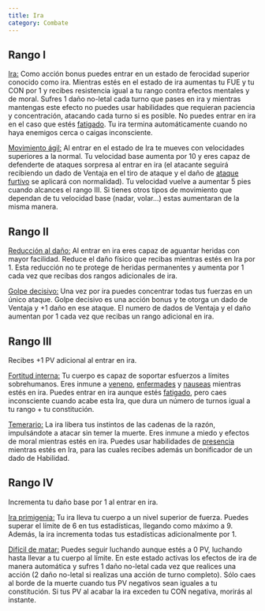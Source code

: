 ```yaml
---
title: Ira
category: Combate
---
```


## Rango I

<u>Ira:</u> Como acción bonus puedes entrar en un estado de ferocidad superior conocido como ira. Mientras estés en el estado de ira aumentas tu FUE y tu CON por 1 y recibes resistencia igual a tu rango contra efectos mentales y de moral. Sufres 1 daño no-letal cada turno que pases en ira y mientras mantengas este efecto no puedes usar habilidades que requieran paciencia y concentración, atacando cada turno si es posible. No puedes entrar en ira en el caso que estés [fatigado](https://raldamain.com/rules/Reglas%20principales/Efectos%20de%20estado.html#fatigada). Tu ira termina automáticamente cuando no haya enemigos cerca o caigas inconsciente.

<u>Movimiento ágil:</u> Al entrar en el estado de Ira te mueves con velocidades superiores a la normal. Tu velocidad base aumenta por 10 y eres capaz de defenderte de ataques sorpresa al entrar en ira (el atacante seguirá recibiendo un dado de Ventaja en el tiro de ataque y el daño de [ataque furtivo](https://raldamain.com/rules/Rangos/Armas/filos%20perforantes.html#rango-i) se aplicará con normalidad). Tu velocidad vuelve a aumentar 5 pies cuando alcances el rango III. Si tienes otros tipos de movimiento que dependan de tu velocidad base (nadar, volar...) estas aumentaran de la misma manera.

## Rango II

<u>Reducción al daño:</u> Al entrar en ira eres capaz de aguantar heridas con mayor facilidad. Reduce el daño físico que recibas mientras estés en Ira por 1. Esta reducción no te protege de heridas permanentes y aumenta por 1 cada vez que recibas dos rangos adicionales de ira.

<u>Golpe decisivo:</u> Una vez por ira puedes concentrar todas tus fuerzas en un único ataque. Golpe decisivo es una acción bonus y te otorga un dado de Ventaja y +1 daño en ese ataque. El numero de dados de Ventaja y el daño aumentan por 1 cada vez que recibas un rango adicional en ira.

## Rango III

Recibes +1 PV adicional al entrar en ira.

<u>Fortitud interna:</u> Tu cuerpo es capaz de soportar esfuerzos a límites sobrehumanos. Eres inmune a [veneno](https://raldamain.com/rules/Reglas%20adicionales/venenos_enfermedades.html#venenos), [enfermades](https://raldamain.com/rules/Reglas%20adicionales/venenos_enfermedades.html#enfermedades) y [nauseas](https://raldamain.com/rules/Reglas%20principales/Efectos%20de%20estado.html#n%C3%A1useas) mientras estés en ira. Puedes entrar en ira aunque estés [fatigado](https://raldamain.com/rules/Reglas%20principales/Efectos%20de%20estado.html#fatigada), pero caes inconsciente cuando acabe esta Ira, que dura un número de turnos igual a tu rango + tu constitución.

<u>Temerario:</u> La ira libera tus instintos de las cadenas de la razón, impulsándote a atacar sin temer la muerte. Eres inmune a miedo y efectos de moral mientras estés en ira. Puedes usar habilidades de [presencia](https://raldamain.com/rules/Rangos/Social/presencia.html) mientras estés en Ira, para las cuales recibes además un bonificador de un dado de Habilidad. 

## Rango IV

Incrementa tu daño base por 1 al entrar en ira.

<u>Ira primigenia:</u> Tu ira lleva tu cuerpo a un nivel superior de fuerza. Puedes superar el límite de 6 en tus estadísticas, llegando como máximo a 9. Además, la ira incrementa todas tus estadísticas adicionalmente por 1.

<u>Difícil de matar:</u> Puedes seguir luchando aunque estés a 0 PV, luchando hasta llevar a tu cuerpo al límite. En este estado activas los efectos de ira de manera automática y sufres 1 daño no-letal cada vez que realices una acción (2 daño no-letal si realizas una acción de turno completo). Sólo caes al borde de la muerte cuando tus PV negativos sean iguales a tu constitución. Si tus PV al acabar la ira exceden tu CON negativa, morirás al instante.



